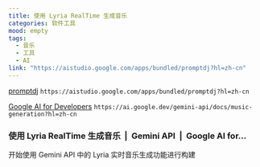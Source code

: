 ```yaml
---
title: 使用 Lyria RealTime 生成音乐
categories: 软件工具
mood: empty
tags:
  - 音乐
  - 工具
  - AI
link: "https://aistudio.google.com/apps/bundled/promptdj?hl=zh-cn"
---
```


[promptdj](https://aistudio.google.com/apps/bundled/promptdj?hl=zh-cn) `https://aistudio.google.com/apps/bundled/promptdj?hl=zh-cn`  



[Google AI for Developers](https://ai.google.dev/gemini-api/docs/music-generation?hl=zh-cn) `https://ai.google.dev/gemini-api/docs/music-generation?hl=zh-cn`


### 使用 Lyria RealTime 生成音乐  |  Gemini API  |  Google AI for...

开始使用 Gemini API 中的 Lyria 实时音乐生成功能进行构建
